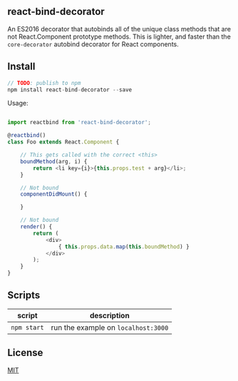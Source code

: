 ## react-bind-decorator

An ES2016 decorator that autobinds all of the unique class methods that are not React.Component prototype methods. This is lighter, and faster than the `core-decorator` autobind decorator for React components.

## Install

``` js
// TODO: publish to npm
npm install react-bind-decorator --save
```

Usage:
``` js

import reactbind from 'react-bind-decorator';

@reactbind()
class Foo extends React.Component {

    // This gets called with the correct <this>
    boundMethod(arg, i) {
        return <li key={i}>{this.props.test + arg}</li>;
    }

    // Not bound
    componentDidMount() {

    }

    // Not bound
    render() {
        return (
            <div>
                { this.props.data.map(this.boundMethod) }
            </div>
        );
    }
}

```

## Scripts
script         | description
-------------- | -----------
`npm start`    | run the example on `localhost:3000`

## License
[MIT](http://isekivacenz.mit-license.org/)
